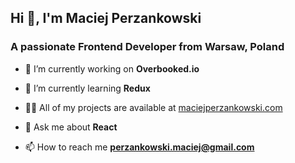 <h2 >Hi 👋, I'm Maciej Perzankowski</h2>
<h3 >A passionate Frontend Developer from Warsaw, Poland</h3>

 - 🔭 I’m currently working on **Overbooked.io**

 - 🌱 I’m currently learning **Redux**

 - 👨‍💻 All of my projects are available at [maciejperzankowski.com](http://www.maciejperzankowski.com/)

 - 💬 Ask me about **React**

 - 📫 How to reach me **perzankowski.maciej@gmail.com**





